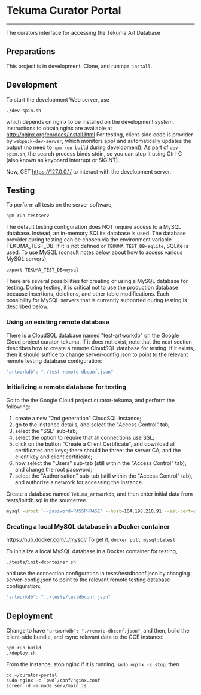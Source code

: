 # Tekuma Curator Portal
--------------------------
The curators interface for accessing the Tekuma Art Database

## Preparations

This project is in development. Clone, and run `npm install`.

## Development

To start the development Web server, use

    ./dev-spin.sh

which depends on nginx to be installed on the development system. Instructions
to obtain nginx are available at http://nginx.org/en/docs/install.html
For testing, client-side code is provider by `webpack-dev-server`, which
monitors app/ and automatically updates the output (no need to `npm run build`
during development). As part of `dev-spin.sh`, the search process binds stdin,
so you can stop it using Ctrl-C (also known as keyboard interrupt or SIGINT).

Now, GET https://127.0.0.1/ to interact with the development server.


## Testing

To perform all tests on the server software,

    npm run testserv

The default testing configuration does NOT require access to a MySQL
database. Instead, an in-memory SQLite database is used. The database provider
during testing can be chosen via the environment variable TEKUMA_TEST_DB. If it
is not defined or `TEKUMA_TEST_DB=sqlite`, SQLite is used. To use MySQL (consult
notes below about how to access various MySQL servers),

    export TEKUMA_TEST_DB=mysql

There are several possibilities for creating or using a MySQL database for
testing.  During testing, it is critical not to use the production database
because insertions, deletions, and other table modifications. Each possibility
for MySQL servers that is currently supported during testing is described below.

### Using an existing remote database

There is a CloudSQL database named "test-artworkdb" on the Google Cloud project
curator-tekuma. If it does not exist, note that the next section describes how
to create a remote CloudSQL database for testing. If it exists, then it should
suffice to change server-config.json to point to the relevant remote testing
database configuration:
```js
"artworkdb": "./test-remote-dbconf.json"
```

### Initializing a remote database for testing

Go to the the Google Cloud project curator-tekuma, and perform the following:
1. create a new "2nd generation" CloudSQL instance;
2. go to the instance details, and select the "Access Control" tab;
3. select the "SSL" sub-tab;
4. select the option to require that all connections use SSL;
5. click on the button "Create a Client Certificate", and download all
   certificates and keys; there should be three: the server CA, and the client
   key and client certificate;
6. now select the "Users" sub-tab (still within the "Access Control" tab),
   and change the root password;
7. select the "Authorisation" sub-tab (still within the "Access Control" tab),
   and authorize a network for accessing the instance.

Create a database named `Tekuma_artworkdb`, and then enter initial data from
tests/initdb.sql in the sourcetree.
```sh
mysql -uroot '--password=PASSPHRASE' --host=104.198.210.91 --ssl-cert=serv/cert/test-sql-client-cert.pem --ssl-key=serv/cert/test-sql-client-key.pem --ssl-ca=serv/cert/test-sql-server-ca.pem < conf/initdb.sql
```

### Creating a local MySQL database in a Docker container

https://hub.docker.com/_/mysql/
To get it, `docker pull mysql:latest`

To initialize a local MySQL database in a Docker container for testing,

    ./tests/init-dcontainer.sh

and use the connection configuration in tests/testdbconf.json by changing
server-config.json to point to the relevant remote testing database
configuration:
```js
"artworkdb": "../tests/testdbconf.json"
```


## Deployment

Change to have `"artworkdb": "./remote-dbconf.json"`, and then, build the
client-side bundle, and rsync relevant data to the GCE instance:

    npm run build
    ./deploy.sh

From the instance, stop nginx if it is running, `sudo nginx -s stop`, then

    cd ~/curator-portal
    sudo nginx -c `pwd`/conf/nginx.conf
    screen -d -m node serv/main.js
